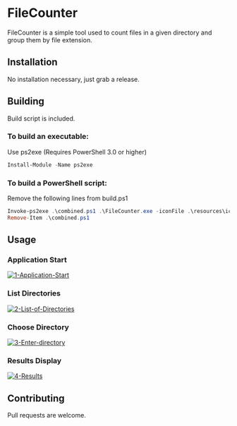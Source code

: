 # FileCounter

FileCounter is a simple tool used to count files in a given directory and group them by file extension.

## Installation

No installation necessary, just grab a release.

## Building

Build script is included.

### To build an executable:

Use ps2exe (Requires PowerShell 3.0 or higher)
```powershell
Install-Module -Name ps2exe
```

### To build a PowerShell script:

Remove the following lines from build.ps1
```powershell
Invoke-ps2exe .\combined.ps1 .\FileCounter.exe -iconFile .\resources\icon.ico -title "FileCounter" -version 1.0.0.0000
Remove-Item .\combined.ps1
```

## Usage

### Application Start

<a href="https://postimg.cc/4KfpHtCt" target="_blank"><img src="https://i.postimg.cc/pd8C7Yq0/1-Application-Start.jpg" alt="1-Application-Start"/></a>

### List Directories

<a href="https://postimg.cc/0M3S4Bzd" target="_blank"><img src="https://i.postimg.cc/hv40XFgw/2-List-of-Directories.jpg" alt="2-List-of-Directories"/></a>

### Choose Directory

<a href="https://postimg.cc/HJ6XwxHN" target="_blank"><img src="https://i.postimg.cc/XJbL0GPn/3-Enter-directory.jpg" alt="3-Enter-directory"/></a>

### Results Display

<a href="https://postimg.cc/47ntBgxx" target="_blank"><img src="https://i.postimg.cc/L5h47PDk/4-Results.jpg" alt="4-Results"/></a>

## Contributing

Pull requests are welcome.